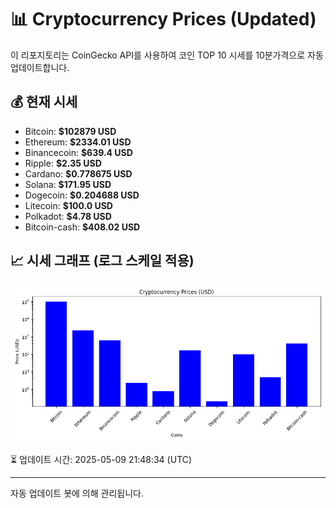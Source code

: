 
# 📊 Cryptocurrency Prices (Updated)

이 리포지토리는 CoinGecko API를 사용하여 코인 TOP 10 시세를 10분가격으로 자동 업데이트합니다.

## 💰 현재 시세
- Bitcoin: **$102879 USD**
- Ethereum: **$2334.01 USD**
- Binancecoin: **$639.4 USD**
- Ripple: **$2.35 USD**
- Cardano: **$0.778675 USD**
- Solana: **$171.95 USD**
- Dogecoin: **$0.204688 USD**
- Litecoin: **$100.0 USD**
- Polkadot: **$4.78 USD**
- Bitcoin-cash: **$408.02 USD**

## 📈 시세 그래프 (로그 스케일 적용)
![Crypto Prices](crypto_prices.png)

⏳ 업데이트 시간: 2025-05-09 21:48:34 (UTC)

---
자동 업데이트 봇에 의해 관리됩니다.
